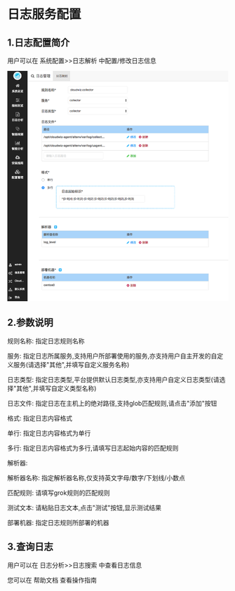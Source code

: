 # 日志服务配置


## 1.日志配置简介

用户可以在 系统配置>>日志解析 中配置/修改日志信息

![](/part4/images/log_parse.png)

## 2.参数说明

规则名称: 指定日志规则名称

服务: 指定日志所属服务,支持用户所部署使用的服务,亦支持用户自主开发的自定义服务(请选择"其他",并填写自定义服务名称)

日志类型: 指定日志类型,平台提供默认日志类型,亦支持用户自定义日志类型(请选择"其他",并填写自定义类型名称)

日志文件: 指定日志在主机上的绝对路径,支持glob匹配规则,请点击"添加"按钮

格式: 指定日志内容格式

单行: 指定日志内容格式为单行

多行: 指定日志内容格式为多行,请填写日志起始内容的匹配规则

解析器:

解析器名称: 指定解析器名称,仅支持英文字母/数字/下划线/小数点

匹配规则: 请填写grok规则的匹配规则

测试文本: 请粘贴日志文本,点击"测试"按钮,显示测试结果

部署机器: 指定日志规则所部署的机器

## 3.查询日志

用户可以在 日志分析>>日志搜索 中查看日志信息

您可以在 帮助文档 查看操作指南